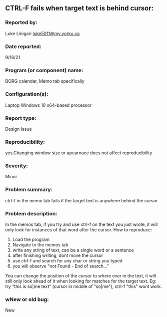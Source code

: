## CTRL-F fails when target text is behind cursor:

### Reported by:

Luke Linigari luke5011@my.yorku.ca

### Date reported:

9/16/21

### Program (or component) name:

BORG calendar, Memo tab specifically

### Configuration(s):

Laptop
Windows 10
x64-based processor

### Report type:

Design Issue

### Reproducibility:

yes.Changing window size or apearnace does not affect reproducibility

### Severity:

Minor

### Problem summary:

ctrl-f in the memo tab fails if the target text is anywhere behind the cursor

### Problem description:

In the memos tab, if you try and use ctrl-f on the text you just wrote, it will only look for instances of that word after the cursor.
How to reproduce:

1. Load the program
2. Navigate to the memos tab
3. write any string of text, can be a single word or a sentence
4. after finishing writing, dont move the cursor
5. use ctrl-f and search for any char or string you typed
6. you will observe "not Found - End of search..."

You can change the position of the cursor to where ever in the text, it will still only look ahead of it when looking for matches for the target text. Eg: try "this is so|me text" (cursor in middle of "so|me"), ctrl-f "this" wont work.

### wNew or old bug:

New
